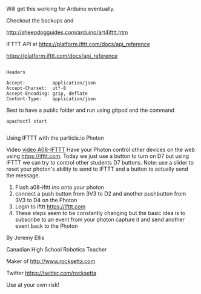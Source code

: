 Will get this working for Arduino eventually.


Checkout the backups and 

http://sheepdogguides.com/arduino/art4ifttt.htm

IFTTT API at https://platform.ifttt.com/docs/api_reference



https://platform.ifttt.com/docs/api_reference



```

Headers

Accept:          application/json
Accept-Charset:  utf-8
Accept-Encoding: gzip, deflate
Content-Type:    application/json

```

Best to have a public folder and run using gitpod and the command

```
apachectl start


```














Using IFTTT with the particle.io Photon

Video [video A08-IFTTT](https://youtu.be/DOlYkTn84Bs?list=PL57Dnr1H_egsL0r4RXPA4PY2yZhOJk5Nr&t=5s) Have your Photon control other devices on the web using https://ifttt.com. Today we just use a button to turn on D7 but using IFTTT we can try to control other students D7 buttons. Note: use a slider to reset your photon's ability to send to IFTTT and a button to actually send the message.

1. Flash a08-ifttt.ino onto your photon
1. connect a push button from 3V3 to D2 and another pushbutton from 3V3 to D4 on the Photon
1. Login to ifttt  https://ifttt.com
1. These steps seem to be constantly changing but the basic idea is to subscribe to an event from your photon capture it 
and send another event back to the Photon





By Jeremy Ellis

Canadian High School Robotics Teacher

Maker of http://www.rocksetta.com

Twitter https://twitter.com/rocksetta

Use at your own risk!
